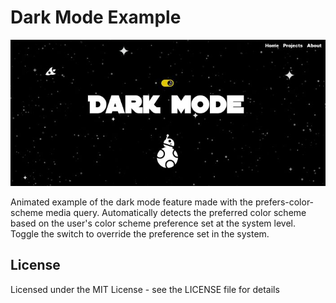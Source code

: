 # Dark Mode Example

<p align="center">
  <img src="https://github.com/ditdot-dev/dark-mode-example/blob/master/assets/dark-mode-screenshot-2.JPG?raw=true" alt="Dark Mode Screenshot"/>
</p>

Animated example of the dark mode feature made with the prefers-color-scheme media query. Automatically detects the preferred color scheme based on the user's color scheme preference set at the system level. Toggle the switch to override the preference set in the system.

## License

Licensed under the MIT License - see the LICENSE file for details

